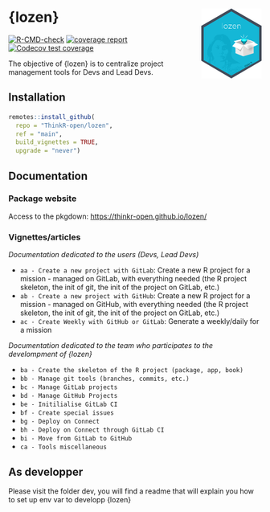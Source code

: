 <!-- README.md is generated from README.Rmd. Please edit that file -->

# {lozen} <img src="man/figures/logo.png" align="right" alt="" width="120" />

<!-- badges: start -->

[![R-CMD-check](https://github.com/ThinkR-open/lozen/actions/workflows/R-CMD-check.yaml/badge.svg)](https://github.com/ThinkR-open/lozen/actions/workflows/R-CMD-check.yaml)
[![coverage
report](https://github.com/ThinkR-open/lozen/actions/workflows/test-coverage.yaml/badge.svg)](https://github.com/ThinkR-open/lozen/actions/workflows/test-coverage.yaml)
[![Codecov test
coverage](https://codecov.io/gh/ThinkR-open/lozen/branch/main/graph/badge.svg)](https://app.codecov.io/gh/ThinkR-open/lozen?branch=main)
<!-- badges: end -->

The objective of {lozen} is to centralize project management tools for
Devs and Lead Devs.

## Installation

``` r
remotes::install_github(
  repo = "ThinkR-open/lozen",
  ref = "main",
  build_vignettes = TRUE,
  upgrade = "never")
```

## Documentation

### Package website

Access to the pkgdown: <https://thinkr-open.github.io/lozen/>

### Vignettes/articles

*Documentation dedicated to the users (Devs, Lead Devs)*

- `aa - Create a new project with GitLab`: Create a new R project for a
  mission - managed on GitLab, with everything needed (the R project
  skeleton, the init of git, the init of the project on GitLab, etc.)
- `ab - Create a new project with GitHub`: Create a new R project for a
  mission - managed on GitHub, with everything needed (the R project
  skeleton, the init of git, the init of the project on GitLab, etc.)
- `ac - Create Weekly with GitHub or GitLab`: Generate a weekly/daily
  for a mission

*Documentation dedicated to the team who participates to the
develompment of {lozen}*

- `ba - Create the skeleton of the R project (package, app, book)`
- `bb - Manage git tools (branches, commits, etc.)`
- `bc - Manage GitLab projects`
- `bd - Manage GitHub Projects`
- `be - Initilialise GitLab CI`
- `bf - Create special issues`
- `bg - Deploy on Connect`
- `bh - Deploy on Connect through GitLab CI`
- `bi - Move from GitLab to GitHub`
- `ca - Tools miscellaneous`

## As developper

Please visit the folder dev, you will find a readme that will explain
you how to set up env var to developp {lozen}
